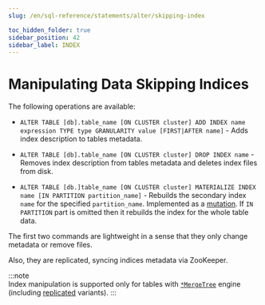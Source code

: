 ```yaml
---
slug: /en/sql-reference/statements/alter/skipping-index

toc_hidden_folder: true
sidebar_position: 42
sidebar_label: INDEX
---
```


# Manipulating Data Skipping Indices

The following operations are available:

-   `ALTER TABLE [db].table_name [ON CLUSTER cluster] ADD INDEX name expression TYPE type GRANULARITY value [FIRST|AFTER name]` - Adds index description to tables metadata.

-   `ALTER TABLE [db].table_name [ON CLUSTER cluster] DROP INDEX name` - Removes index description from tables metadata and deletes index files from disk.

-   `ALTER TABLE [db.]table_name [ON CLUSTER cluster] MATERIALIZE INDEX name [IN PARTITION partition_name]` - Rebuilds the secondary index `name` for the specified `partition_name`. Implemented as a [mutation](/docs/en/sql-reference/statements/alter/index.md#mutations). If `IN PARTITION` part is omitted then it rebuilds the index for the whole table data.

The first two commands are lightweight in a sense that they only change metadata or remove files.

Also, they are replicated, syncing indices metadata via ZooKeeper.

:::note    
Index manipulation is supported only for tables with [`*MergeTree`](/docs/en/sql-reference/engines/table-engines/mergetree-family/mergetree.md) engine (including [replicated](/docs/en/sql-reference/engines/table-engines/mergetree-family/replication.md) variants).
:::
